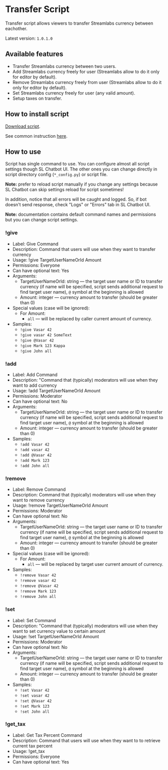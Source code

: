 # Transfer Script

Transfer script allows viewers to transfer Streamlabs currency between eachother.

Latest version: `1.0.1.0`

## Available features

- Transfer Streamlabs currency between two users.
- Add Streamlabs currency freely for user (Streamlabs allow to do it only for editor by default).
- Remove Streamlabs currency freely from user (Streamlabs allow to do it only for editor by default).
- Set Streamlabs currency freely for user (any valid amount).
- Setup taxes on transfer.

## How to install script

[Download script](https://github.com/Vasar007/Streamlabs-Chatbot-Scripts/raw/main/Releases/TransferCurrency.zip).

See common instruction [here](../../README.md#how-to-install-any-script).

## How to use

Script has single command to use.
You can configure almost all script settings though SL Chatbot UI.
The other ones you can change directly in script directory config (`*_config.py`) or script file.

**Note:** prefer to reload script manually if you change any settings because SL Chatbot can skip settings reload for script sometimes!

In addition, notice that all errors will be caught and logged.
So, if bot doesn't send response, check "Logs" or "Errors" tab in SL Chatbot UI.

**Note:** documentation contains default command names and permissions but you can change script settings.

### !give

- Label: Give Command
- Description: Command that users will use when they want to transfer currency
- Usage: !give TargetUserNameOrId Amount
- Permissions: Everyone
- Can have optional text: Yes
- Arguments:
  - TargetUserNameOrId: string — the target user name or ID to transfer currency (if name will be specified, script sends additional request to find target user name), `@` symbol at the beginning is allowed
  - Amount: integer — currency amount to transfer (should be greater than 0)
- Special values (case will be ignored):
  - For Amount:
    - `all` — will be replaced by caller current amount of currency.
- Samples:
  - `!give Vasar 42`
  - `!give vasar 42 SomeText`
  - `!give @Vasar 42`
  - `!give Mark 123 Kappa`
  - `!give John all`

### !add

- Label: Add Command
- Description: "Command that (typically) moderators will use when they want to add currency
- Usage: !add TargetUserNameOrId Amount
- Permissions: Moderator
- Can have optional text: No
- Arguments:
  - TargetUserNameOrId: string — the target user name or ID to transfer currency (if name will be specified, script sends additional request to find target user name), `@` symbol at the beginning is allowed
  - Amount: integer — currency amount to transfer (should be greater than 0)
- Samples:
  - `!add Vasar 42`
  - `!add vasar 42`
  - `!add @Vasar 42`
  - `!add Mark 123`
  - `!add John all`

### !remove

- Label: Remove Command
- Description: Command that (typically) moderators will use when they want to remove currency
- Usage: !remove TargetUserNameOrId Amount
- Permissions: Moderator
- Can have optional text: No
- Arguments:
  - TargetUserNameOrId: string — the target user name or ID to transfer currency (if name will be specified, script sends additional request to find target user name), `@` symbol at the beginning is allowed
  - Amount: integer — currency amount to transfer (should be greater than 0)
- Special values (case will be ignored):
  - For Amount:
    - `all` — will be replaced by target user current amount of currency.
- Samples:
  - `!remove Vasar 42`
  - `!remove vasar 42`
  - `!remove @Vasar 42`
  - `!remove Mark 123`
  - `!remove John all`

### !set

- Label: Set Command
- Description: "Command that (typically) moderators will use when they want to set currency value to certain amount
- Usage: !set TargetUserNameOrId Amount
- Permissions: Moderator
- Can have optional text: No
- Arguments:
  - TargetUserNameOrId: string — the target user name or ID to transfer currency (if name will be specified, script sends additional request to find target user name), `@` symbol at the beginning is allowed
  - Amount: integer — currency amount to transfer (should be greater than 0)
- Samples:
  - `!set Vasar 42`
  - `!set vasar 42`
  - `!set @Vasar 42`
  - `!set Mark 123`
  - `!set John all`

### !get_tax

- Label: Get Tax Percent Command
- Description: Command that users will use when they want to to retrieve current tax percent
- Usage: !get_tax
- Permissions: Everyone
- Can have optional text: Yes
